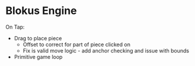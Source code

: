 # Blokus Engine

On Tap:
- Drag to place piece
    - Offset to correct for part of piece clicked on
    - Fix is valid move logic - add anchor checking and issue with bounds
- Primitive game loop

